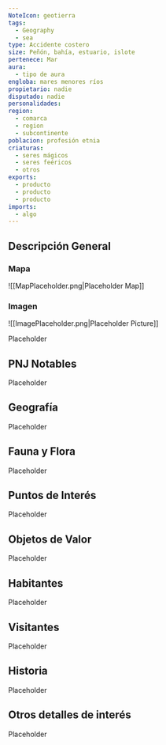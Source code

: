 ```yaml
---
NoteIcon: geotierra
tags:
  - Geography
  - sea
type: Accidente costero
size: Peñón, bahía, estuario, islote
pertenece: Mar
aura:
  - tipo de aura
engloba: mares menores ríos
propietario: nadie
disputado: nadie
personalidades: 
region:
  - comarca
  - region
  - subcontinente
poblacion: profesión etnia
criaturas:
  - seres mágicos
  - seres feéricos
  - otros
exports:
  - producto
  - producto
  - producto
imports:
  - algo
---
```






## Descripción General
    

### Mapa
![[MapPlaceholder.png|Placeholder Map]]

### Imagen
![[ImagePlaceholder.png|Placeholder Picture]]

Placeholder

## PNJ Notables
Placeholder

## Geografía
Placeholder

## Fauna y Flora
Placeholder

## Puntos de Interés
Placeholder

## Objetos de Valor
Placeholder

## Habitantes
Placeholder

## Visitantes
Placeholder

## Historia
Placeholder

## Otros detalles de interés
Placeholder

